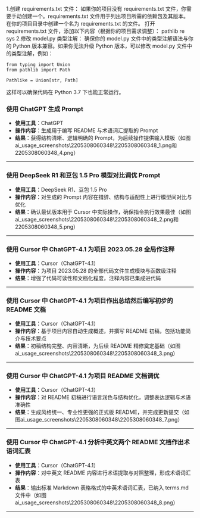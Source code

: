 <!-- ai修改记录 -->

<!--2023.09.10文件 model.py-->
1.创建 requirements.txt 文件：
如果你的项目没有 requirements.txt 文件，你需要手动创建一个。requirements.txt 文件用于列出项目所需的依赖包及其版本。
在你的项目目录中创建一个名为 requirements.txt 的文件。
打开 requirements.txt 文件，添加以下内容（根据你的项目需求调整）：
    pathlib
    re
    sys
2.修改 model.py 类型注解：
确保你的 model.py 文件中的类型注解语法与你的 Python 版本兼容。如果你无法升级 Python 版本，可以修改 model.py 文件中的类型注解，例如：

    from typing import Union
    from pathlib import Path

    Pathlike = Union[str, Path]

这样可以确保代码在 Python 3.7 下也能正常运行。

<!--2023.09.10文件 model.py-->


<!--郑锐滨使用AI 修改记录-->
### 使用 ChatGPT 生成 Prompt  
- **使用工具**：ChatGPT  
- **操作内容**：生成用于编写 README 与术语词汇提取的 Prompt  
- **结果**：获得结构清晰、逻辑明确的 Prompt，为后续操作提供输入模板（如图ai_usage_screenshots\2205308060348\2205308060348_1.png和2205308060348_4.png）

---

### 使用 DeepSeek R1 和豆包 1.5 Pro 模型对比调优 Prompt  
- **使用工具**：DeepSeek R1、豆包 1.5 Pro  
- **操作内容**：对生成的 Prompt 内容在措辞、结构与适配性上进行模型间对比与优化  
- **结果**：确认最优版本用于 Cursor 中实际操作，确保指令执行效果最佳（如图ai_usage_screenshots\2205308060348\2205308060348_2.png和2205308060348_5.png）

---

### 使用 Cursor 中 ChatGPT-4.1 为项目 2023.05.28 全局作注释  
- **使用工具**：Cursor（ChatGPT-4.1）  
- **操作内容**：为项目 2023.05.28 的全部代码文件生成模块与函数级注释  
- **结果**：增强了代码可读性和文档化程度，注释内容已集成进代码

---

### 使用 Cursor 中 ChatGPT-4.1 为项目作出总结然后编写初步的 README 文档  
- **使用工具**：Cursor（ChatGPT-4.1）  
- **操作内容**：基于项目内容自动生成概述，并撰写 README 初稿，包括功能简介与技术要点  
- **结果**：初稿结构完整、内容清晰，为后续 README 精修奠定基础（如图ai_usage_screenshots\2205308060348\2205308060348_3.png）

---

### 使用 Cursor 中 ChatGPT-4.1 为项目 README 文档调优  
- **使用工具**：Cursor（ChatGPT-4.1）  
- **操作内容**：对 README 初稿进行语言润色与结构优化，调整表达逻辑与术语准确性  
- **结果**：生成风格统一、专业性更强的正式版 README，并完成更新提交（如图ai_usage_screenshots\2205308060348\2205308060348_7.png）

---

### 使用 Cursor 中 ChatGPT-4.1 分析中英文两个 README 文档作出术语词汇表  
- **使用工具**：Cursor（ChatGPT-4.1）  
- **操作内容**：对中英文 README 内容进行术语提取与对照整理，形成术语词汇表  
- **结果**：输出标准 Markdown 表格格式的中英术语词汇表，已纳入 terms.md 文件中（如图ai_usage_screenshots\2205308060348\2205308060348_8.png）

---
<!--郑锐滨使用AI 修改记录到此结束-->
